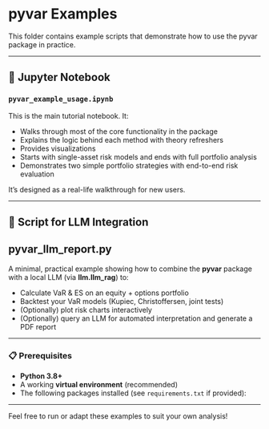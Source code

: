 # pyvar Examples

This folder contains example scripts that demonstrate how to use the pyvar package in practice.

---

## 📘 Jupyter Notebook

### `pyvar_example_usage.ipynb`

This is the main tutorial notebook. It:

- Walks through most of the core functionality in the package
- Explains the logic behind each method with theory refreshers
- Provides visualizations
- Starts with single-asset risk models and ends with full portfolio analysis
- Demonstrates two simple portfolio strategies with end-to-end risk evaluation

It’s designed as a real-life walkthrough for new users.

---

## 🤖 Script for LLM Integration

## pyvar_llm_report.py

A minimal, practical example showing how to combine the **pyvar** package with a local LLM (via **llm.llm_rag**) to:

- Calculate VaR & ES on an equity + options portfolio  
- Backtest your VaR models (Kupiec, Christoffersen, joint tests)  
- (Optionally) plot risk charts interactively  
- (Optionally) query an LLM for automated interpretation and generate a PDF report  

---

### 📋 Prerequisites

- **Python 3.8+**  
- A working **virtual environment** (recommended)  
- The following packages installed (see `requirements.txt` if provided):


---

Feel free to run or adapt these examples to suit your own analysis!
